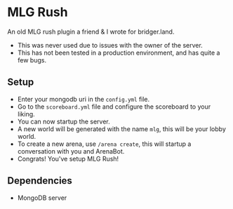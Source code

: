 # MLG Rush
An old MLG rush plugin a friend & I wrote for bridger.land.
 - This was never used due to issues with the owner of the server.
 - This has not been tested in a production environment, and has quite a few bugs.

## Setup
- Enter your mongodb uri in the `config.yml` file.
- Go to the `scoreboard.yml` file and configure the scoreboard to your liking.
- You can now startup the server. 
- A new world will be generated with the name `mlg`, this will be your lobby world.
- To create a new arena, use `/arena create`, this will startup a conversation with you and ArenaBot.
- Congrats! You've setup MLG Rush!

## Dependencies
- MongoDB server
